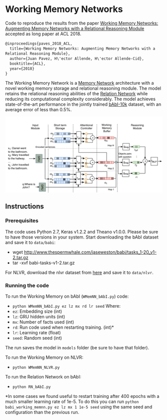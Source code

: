 # Working Memory Networks
Code to reproduce the results from the paper [Working Memory Networks: Augmenting Memory Networks with a Relational Reasoning Module]() accepted as long paper at ACL 2018.

```
@inproceedings{paves_2018_ACL,
  title={Working Memory Networks: Augmenting Memory Networks with a Relational Reasoning Module},
  author={Juan Pavez, H\'ector Allende, H\'ector Allende-Cid},
  booktitle={ACL},
  year={2018}
}
```
The Working Memory Network is a [Memory Network](https://arxiv.org/abs/1503.08895) architecture with a novel working memory storage and relational reasoning module.
The model retains the relational reasoning abilities of the [Relation Network](https://arxiv.org/abs/1706.01427) while reducing its computational complexity considerably. The model achieves state-of-the-art performance in the jointly trained [bAbI-10k](https://arxiv.org/abs/1502.05698) dataset, with an average error of less than 0.5%.

![](/plots/paper/working_memory_networks.png)

## Instructions

### Prerequisites

The code uses Python 2.7, Keras v1.2.2 and Theano v1.0.0. Please be sure to have those versions in your system.
Start downloading the bAbI dataset and save it to `data/babi`:
- wget http://www.thespermwhale.com/jaseweston/babi/tasks_1-20_v1-2.tar.gz
- tar -xvf babi-tasks-v1-2.tar.gz

For NLVR, download the nlvr dataset from [here](https://github.com/clic-lab/nlvr) and save it to `data/nlvr`.

### Running the code

To run the Working Memory on bAbI (```WMemNN_bAbI.py```) code:
- `python WMemNN_bAbI.py ez lz mx rd lr seed`
Where: 
- `ez`: Embedding size (int)
- `lz`: GRU hidden units (int)
- `mx`: Number of facts used (int)
- `rd`: Run code used when restarting training. (int)*
- `lr`: Learning rate (float)
- `seed`: Random seed (int)

The run saves the model in ```models``` folder (be sure to have that folder).

To run the Working Memory on NLVR:
- `python WMemNN_NLVR.py`

To run the Relation Network on bAbI:
- `python RN_bAbI.py`

*In some cases we found useful to restart training after 400 epochs with a much smaller learning rate of 1e-5. To do this you can run `python babi_working_memnn.py ez lz mx 1 1e-5 seed` using the same seed and configuration than the previous run.
